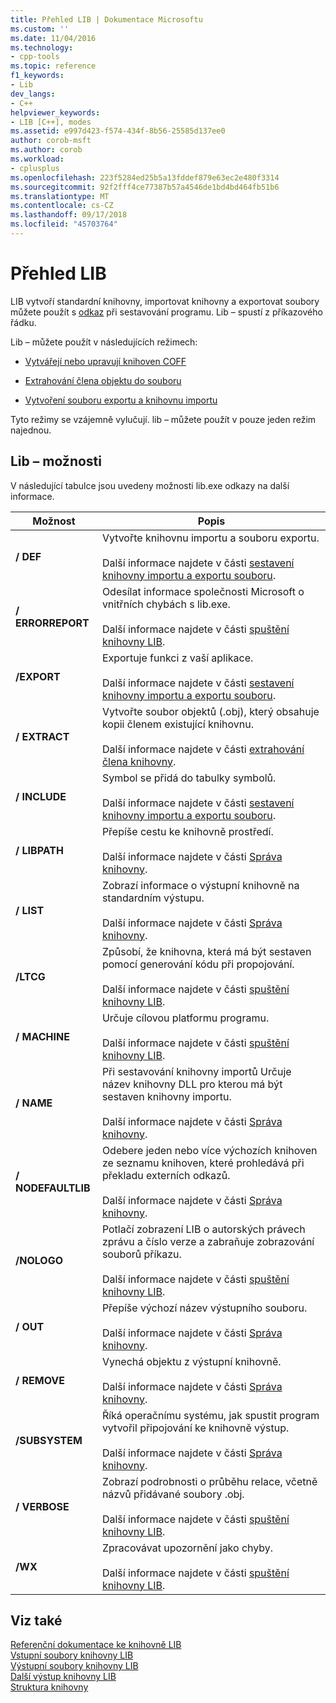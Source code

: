 ```yaml
---
title: Přehled LIB | Dokumentace Microsoftu
ms.custom: ''
ms.date: 11/04/2016
ms.technology:
- cpp-tools
ms.topic: reference
f1_keywords:
- Lib
dev_langs:
- C++
helpviewer_keywords:
- LIB [C++], modes
ms.assetid: e997d423-f574-434f-8b56-25585d137ee0
author: corob-msft
ms.author: corob
ms.workload:
- cplusplus
ms.openlocfilehash: 223f5284ed25b5a13fddef879e63ec2e480f3314
ms.sourcegitcommit: 92f2fff4ce77387b57a4546de1bd4bd464fb51b6
ms.translationtype: MT
ms.contentlocale: cs-CZ
ms.lasthandoff: 09/17/2018
ms.locfileid: "45703764"
---
```

# <a name="overview-of-lib"></a>Přehled LIB

LIB vytvoří standardní knihovny, importovat knihovny a exportovat soubory můžete použít s [odkaz](../../build/reference/linker-options.md) při sestavování programu. Lib – spustí z příkazového řádku.

Lib – můžete použít v následujících režimech:

- [Vytvářejí nebo upravují knihoven COFF](../../build/reference/managing-a-library.md)

- [Extrahování člena objektu do souboru](../../build/reference/extracting-a-library-member.md)

- [Vytvoření souboru exportu a knihovnu importu](../../build/reference/working-with-import-libraries-and-export-files.md)

Tyto režimy se vzájemně vylučují. lib – můžete použít v pouze jeden režim najednou.

## <a name="lib-options"></a>Lib – možnosti

V následující tabulce jsou uvedeny možnosti lib.exe odkazy na další informace.

|Možnost|Popis|
|-|-|
|**/ DEF**|Vytvořte knihovnu importu a souboru exportu.<br/><br/>Další informace najdete v části [sestavení knihovny importu a exportu souboru](../../build/reference/building-an-import-library-and-export-file.md).|
|**/ ERRORREPORT**|   Odesílat informace společnosti Microsoft o vnitřních chybách s lib.exe.<br/><br/>Další informace najdete v části [spuštění knihovny LIB](../../build/reference/running-lib.md).|
|**/EXPORT**|   Exportuje funkci z vaší aplikace.<br/><br/>Další informace najdete v části [sestavení knihovny importu a exportu souboru](../../build/reference/building-an-import-library-and-export-file.md).|
|**/ EXTRACT**|   Vytvořte soubor objektů (.obj), který obsahuje kopii členem existující knihovnu.<br/><br/>Další informace najdete v části [extrahování člena knihovny](../../build/reference/extracting-a-library-member.md).|
|**/ INCLUDE**|   Symbol se přidá do tabulky symbolů.<br/><br/>Další informace najdete v části [sestavení knihovny importu a exportu souboru](../../build/reference/building-an-import-library-and-export-file.md).|
|**/ LIBPATH**|   Přepíše cestu ke knihovně prostředí.<br/><br/>Další informace najdete v části [Správa knihovny](../../build/reference/managing-a-library.md).|
|**/ LIST**|   Zobrazí informace o výstupní knihovně na standardním výstupu.<br/><br/>Další informace najdete v části [Správa knihovny](../../build/reference/managing-a-library.md).|
|**/LTCG**|   Způsobí, že knihovna, která má být sestaven pomocí generování kódu při propojování.<br/><br/>Další informace najdete v části [spuštění knihovny LIB](../../build/reference/running-lib.md).|
|**/ MACHINE**|   Určuje cílovou platformu programu.<br/><br/>Další informace najdete v části [spuštění knihovny LIB](../../build/reference/running-lib.md).|
|**/ NAME**|   Při sestavování knihovny importů Určuje název knihovny DLL pro kterou má být sestaven knihovny importu.<br/><br/>Další informace najdete v části [Správa knihovny](../../build/reference/managing-a-library.md).|
|**/ NODEFAULTLIB**|   Odebere jeden nebo více výchozích knihoven ze seznamu knihoven, které prohledává při překladu externích odkazů.<br/><br/>Další informace najdete v části [Správa knihovny](../../build/reference/managing-a-library.md).|
|**/NOLOGO**|   Potlačí zobrazení LIB o autorských právech zprávu a číslo verze a zabraňuje zobrazování souborů příkazu.<br/><br/>Další informace najdete v části [spuštění knihovny LIB](../../build/reference/running-lib.md).|
|**/ OUT**|   Přepíše výchozí název výstupního souboru.<br/><br/>Další informace najdete v části [Správa knihovny](../../build/reference/managing-a-library.md).|
|**/ REMOVE**|   Vynechá objektu z výstupní knihovně.<br/><br/>Další informace najdete v části [Správa knihovny](../../build/reference/managing-a-library.md).|
|**/SUBSYSTEM**|   Říká operačnímu systému, jak spustit program vytvořil připojování ke knihovně výstup.<br/><br/>Další informace najdete v části [Správa knihovny](../../build/reference/managing-a-library.md).|
|**/ VERBOSE**|   Zobrazí podrobnosti o průběhu relace, včetně názvů přidávané soubory .obj.<br/><br/>Další informace najdete v části [spuštění knihovny LIB](../../build/reference/running-lib.md).|
|**/WX**|   Zpracovávat upozornění jako chyby.<br/><br/>Další informace najdete v části [spuštění knihovny LIB](../../build/reference/running-lib.md).|

## <a name="see-also"></a>Viz také

[Referenční dokumentace ke knihovně LIB](../../build/reference/lib-reference.md)<br/>
[Vstupní soubory knihovny LIB](../../build/reference/lib-input-files.md)<br/>
[Výstupní soubory knihovny LIB](../../build/reference/lib-output-files.md)<br/>
[Další výstup knihovny LIB](../../build/reference/other-lib-output.md)<br/>
[Struktura knihovny](../../build/reference/structure-of-a-library.md)